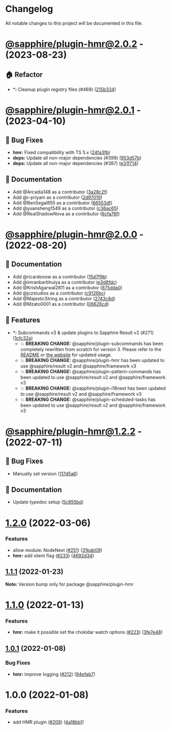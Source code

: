# Changelog

All notable changes to this project will be documented in this file.

# [@sapphire/plugin-hmr@2.0.2](https://github.com/sapphiredev/plugins/compare/@sapphire/plugin-hmr@2.0.1...@sapphire/plugin-hmr@2.0.2) - (2023-08-23)

## 🏠 Refactor

- ***:** Cleanup plugin registry files (#469) ([215b334](https://github.com/sapphiredev/plugins/commit/215b3348b30077238147dbc643769d960b856ba1))

# [@sapphire/plugin-hmr@2.0.1](https://github.com/sapphiredev/plugins/compare/@sapphire/plugin-hmr@2.0.0...@sapphire/plugin-hmr@2.0.1) - (2023-04-10)

## 🐛 Bug Fixes

- **hmr:** Fixed compatibility with TS 5.x ([24fa3fb](https://github.com/sapphiredev/plugins/commit/24fa3fb0dc1848af83ebca02d285d890851b061b))
- **deps:** Update all non-major dependencies (#399) ([953d57b](https://github.com/sapphiredev/plugins/commit/953d57b06ea624baa89ba1d03131c5fb10cecbfb))
- **deps:** Update all non-major dependencies (#387) ([e31f714](https://github.com/sapphiredev/plugins/commit/e31f7140c8bb7c34086540912eb595dd04adaef5))

## 📝 Documentation

- Add @Arcadia148 as a contributor ([3a28c2f](https://github.com/sapphiredev/plugins/commit/3a28c2fc9a08be5e66026b7468a304c8b83203e6))
- Add @r-priyam as a contributor ([2d97019](https://github.com/sapphiredev/plugins/commit/2d970198717285c0f1652340ce87b1a4780179f3))
- Add @BenSegal855 as a contributor ([66553df](https://github.com/sapphiredev/plugins/commit/66553dfbb4bc7332c295277ffa4a8f720401bc89))
- Add @yuansheng1549 as a contributor ([c36ac65](https://github.com/sapphiredev/plugins/commit/c36ac65cd0a1a3e266a8a3679a58404177e0bb6b))
- Add @RealShadowNova as a contributor ([6cfa76f](https://github.com/sapphiredev/plugins/commit/6cfa76f793a16c6d11aa057e66e3fb41a9f4fb6d))

# [@sapphire/plugin-hmr@2.0.0](https://github.com/sapphiredev/plugins/compare/@sapphire/plugin-hmr@1.2.2...@sapphire/plugin-hmr@2.0.0) - (2022-08-20)

## 📝 Documentation

- Add @ricardooow as a contributor ([15d7f9b](https://github.com/sapphiredev/plugins/commit/15d7f9b0d7428559441550aba1918d068565baa6))
- Add @imranbarbhuiya as a contributor ([e3d8fdc](https://github.com/sapphiredev/plugins/commit/e3d8fdc433a6c89389b2e1c574245e8140d1c47a))
- Add @KrishAgarwal2811 as a contributor ([875dda0](https://github.com/sapphiredev/plugins/commit/875dda0756f1b5302e77993e44a1ac9ab1a065d0))
- Add @jczstudios as a contributor ([c9126bc](https://github.com/sapphiredev/plugins/commit/c9126bc2bb454989c006864293ef99a47369dc38))
- Add @MajesticString as a contributor ([2743c8d](https://github.com/sapphiredev/plugins/commit/2743c8d5b9abe1b554ac7d776cb827d6a1e9db7b))
- Add @Mzato0001 as a contributor ([06626cd](https://github.com/sapphiredev/plugins/commit/06626cd7ff94d3bc8ce75da6383e1b77b6109a3d))

## 🚀 Features

- ***:** Subcommands v3 & update plugins to Sapphire Result v2 (#271) ([1cfc32a](https://github.com/sapphiredev/plugins/commit/1cfc32a9cb568d1031a35c5e0628a67bc082ff21))
  - 💥 **BREAKING CHANGE:** @sapphire/plugin-subcommands has been completely rewritten from scratch for version 3. Please refer to the [README](https://github.com/sapphiredev/plugins/blob/main/packages/subcommands/README.md) or [the website](https://www.sapphirejs.dev/docs/Guide/plugins/Subcommands/getting-started) for updated usage.
  - 💥 **BREAKING CHANGE:** @sapphire/plugin-hmr has been updated to use @sapphire/result v2 and @sapphire/framework v3
  - 💥 **BREAKING CHANGE:** @sapphire/plugin-pattern-commands has been updated to use @sapphire/result v2 and @sapphire/framework v3
  - 💥 **BREAKING CHANGE:** @sapphire/plugin-i18next has been updated to use @sapphire/result v2 and @sapphire/framework v3
  - 💥 **BREAKING CHANGE:** @sapphire/plugin-scheduled-tasks has been updated to use @sapphire/result v2 and @sapphire/framework v3

# [@sapphire/plugin-hmr@1.2.2](https://github.com/sapphiredev/plugins/compare/@sapphire/plugin-hmr@1.2.0...@sapphire/plugin-hmr@1.2.2) - (2022-07-11)

## 🐛 Bug Fixes

- Manually set version ([117d5a6](https://github.com/sapphiredev/plugins/commit/117d5a6256af7e01b420b28f95abec36f3feb0af))

## 📝 Documentation

- Update typedoc setup ([5c855bd](https://github.com/sapphiredev/plugins/commit/5c855bd8341f155a41c9b85738541f1f47ac837a))

# [1.2.0](https://github.com/sapphiredev/plugins/compare/@sapphire/plugin-hmr@1.1.1...@sapphire/plugin-hmr@1.2.0) (2022-03-06)

### Features

-   allow module: NodeNext ([#251](https://github.com/sapphiredev/plugins/issues/251)) ([31bab09](https://github.com/sapphiredev/plugins/commit/31bab09834ebc1bc646e4a2849dbd24c65f08c0e))
-   **hmr:** add silent flag ([#233](https://github.com/sapphiredev/plugins/issues/233)) ([4692d34](https://github.com/sapphiredev/plugins/commit/4692d3442c4bf85e1c46cc2c18da0a46f2c3de4f))

## [1.1.1](https://github.com/sapphiredev/plugins/compare/@sapphire/plugin-hmr@1.1.0...@sapphire/plugin-hmr@1.1.1) (2022-01-23)

**Note:** Version bump only for package @sapphire/plugin-hmr

# [1.1.0](https://github.com/sapphiredev/plugins/compare/@sapphire/plugin-hmr@1.0.1...@sapphire/plugin-hmr@1.1.0) (2022-01-13)

### Features

-   **hmr:** make it possible set the chokidar watch options ([#223](https://github.com/sapphiredev/plugins/issues/223)) ([3fe7e48](https://github.com/sapphiredev/plugins/commit/3fe7e48a3577df6d9addc613cae74ccb07e41639))

## [1.0.1](https://github.com/sapphiredev/plugins/compare/@sapphire/plugin-hmr@1.0.0...@sapphire/plugin-hmr@1.0.1) (2022-01-08)

### Bug Fixes

-   **hmr:** improve logging ([#212](https://github.com/sapphiredev/plugins/issues/212)) ([94efab7](https://github.com/sapphiredev/plugins/commit/94efab789b7b72672f8cd89b00c729ef4f6c795c))

# 1.0.0 (2022-01-08)

### Features

-   add HMR plugin ([#209](https://github.com/sapphiredev/plugins/issues/209)) ([4a18bb1](https://github.com/sapphiredev/plugins/commit/4a18bb1377a8d506fddc5bb991430503902d393b))
